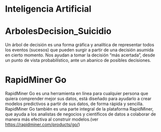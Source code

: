 # Inteligencia Artificial

# ArbolesDecision_Suicidio
Un árbol de decisión es una forma gráfica y analítica de representar todos los eventos (sucesos) que pueden surgir a partir de una decisión asumida en cierto momento. Nos ayudan a tomar la decisión “más acertada”, desde un punto de vista probabilístico, ante un abanico de posibles decisiones.

# RapidMiner Go
RapidMiner Go es una herramienta en línea para cualquier persona que quiera comprender mejor sus datos, está diseñado para ayudarlo a crear modelos predictivos a partir de sus datos, de forma rápida y sencilla. RapidMiner Go también es una parte integral de la plataforma RapidMiner, que ayuda a los analistas de negocios y científicos de datos a colaborar de manera más efectiva al construir modelos.(ver https://rapidminer.com/products/go/)


